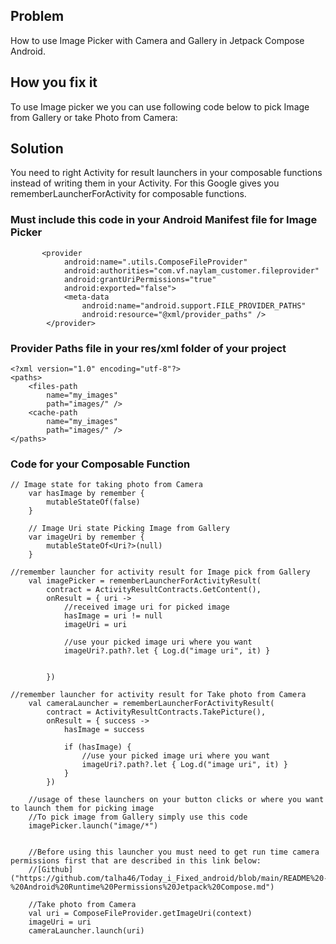 ## Problem
   How to use Image Picker with Camera and Gallery in Jetpack Compose Android.

## How you fix it
   To use Image picker we you can use following code below to pick Image from Gallery or take Photo from Camera:
## Solution
   You need to right Activity for result launchers in your composable functions instead of writing them in your Activity. For this Google gives you            rememberLauncherForActivity for composable functions.

### Must include this code in your Android Manifest file for Image Picker
```
       <provider
            android:name=".utils.ComposeFileProvider"
            android:authorities="com.vf.naylam_customer.fileprovider"
            android:grantUriPermissions="true"
            android:exported="false">
            <meta-data
                android:name="android.support.FILE_PROVIDER_PATHS"
                android:resource="@xml/provider_paths" />
        </provider>
```

### Provider Paths file in your res/xml folder of your project
```
<?xml version="1.0" encoding="utf-8"?>
<paths>
    <files-path
        name="my_images"
        path="images/" />
    <cache-path
        name="my_images"
        path="images/" />
</paths>
```


### Code for your Composable Function

```
// Image state for taking photo from Camera
    var hasImage by remember {
        mutableStateOf(false)
    }

    // Image Uri state Picking Image from Gallery
    var imageUri by remember {
        mutableStateOf<Uri?>(null)
    }

//remember launcher for activity result for Image pick from Gallery
    val imagePicker = rememberLauncherForActivityResult(
        contract = ActivityResultContracts.GetContent(),
        onResult = { uri ->
            //received image uri for picked image
            hasImage = uri != null
            imageUri = uri

            //use your picked image uri where you want
            imageUri?.path?.let { Log.d("image uri", it) }


        })

//remember launcher for activity result for Take photo from Camera
    val cameraLauncher = rememberLauncherForActivityResult(
        contract = ActivityResultContracts.TakePicture(),
        onResult = { success ->
            hasImage = success

            if (hasImage) {
                //use your picked image uri where you want
                imageUri?.path?.let { Log.d("image uri", it) }
            }
        })

    //usage of these launchers on your button clicks or where you want to launch them for picking image
    //To pick image from Gallery simply use this code
    imagePicker.launch("image/*")


    //Before using this launcher you must need to get run time camera permissions first that are described in this link below:
    //[Github]("https://github.com/talha46/Today_i_Fixed_android/blob/main/README%20-%20Android%20Runtime%20Permissions%20Jetpack%20Compose.md")

    //Take photo from Camera
    val uri = ComposeFileProvider.getImageUri(context)
    imageUri = uri
    cameraLauncher.launch(uri)
```
